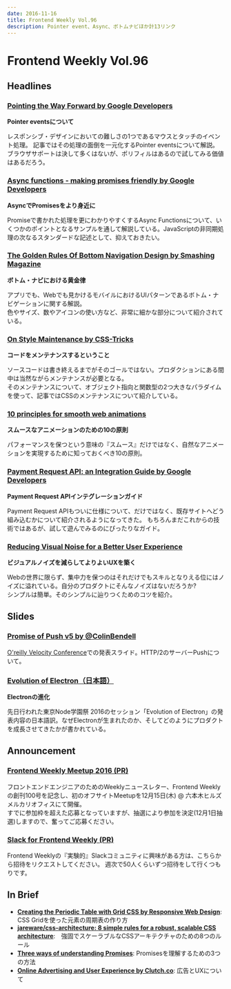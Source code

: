 ```yaml
---
date: 2016-11-16
title: Frontend Weekly Vol.96
description: Pointer event、Async、ボトムナビほか計13リンク
---
```


# Frontend Weekly Vol.96

## Headlines

### [Pointing the Way Forward by Google Developers](https://developers.google.com/web/updates/2016/10/pointer-events)

**Pointer eventsについて**

レスポンシブ・デザインにおいての難しさの1つであるマウスとタッチのイベント処理。
記事ではその処理の面倒を一元化するPointer eventsについて解説。  
ブラウザサポートは決して多くはないが、ポリフィルはあるので試してみる価値はあるだろう。

### [Async functions - making promises friendly by Google Developers](https://developers.google.com/web/fundamentals/getting-started/primers/async-functions)

**AsyncでPromisesをより身近に**

Promiseで書かれた処理を更にわかりやすくするAsync Functionsについて、いくつかのポイントとなるサンプルを通して解説している。JavaScriptの非同期処理の次なるスタンダードな記述として、抑えておきたい。

### [The Golden Rules Of Bottom Navigation Design by Smashing Magazine](https://www.smashingmagazine.com/2016/11/the-golden-rules-of-mobile-navigation-design/)

**ボトム・ナビにおける黄金律**

アプリでも、Webでも見かけるモバイルにおけるUIパターンであるボトム・ナビゲーションに関する解説。  
色やサイズ、数やアイコンの使い方など、非常に細かな部分について紹介されている。

### [On Style Maintenance by CSS-Tricks](https://css-tricks.com/on-style-maintenance/)

**コードをメンテナンスするということ**

ソースコードは書き終えるまでがそのゴールではない。プロダクションにある間中は当然ながらメンテナンスが必要となる。  
そのメンテナンスについて、オブジェクト指向と関数型の2つ大きなパラダイムを使って、記事ではCSSのメンテナンスについて紹介している。

### [10 principles for smooth web animations](https://blog.gyrosco.pe/smooth-css-animations-7d8ffc2c1d29#.8z2kh7ax3)

**スムースなアニメーションのための10の原則**

パフォーマンスを保つという意味の『スムース』だけではなく、自然なアニメーションを実現するために知っておくべき10の原則。

### [Payment Request API: an Integration Guide by Google Developers](https://developers.google.com/web/fundamentals/getting-started/primers/payment-request/)

**Payment Request APIインテグレーションガイド**

Payment Request APIもついに仕様について、だけではなく、既存サイトへどう組み込むかについて紹介されるようになってきた。
もちろんまだこれからの技術ではあるが、試して遊んでみるのにぴったりなガイド。

### [Reducing Visual Noise for a Better User Experience](https://uxdesign.cc/reducing-visual-noise-for-a-better-user-experience-ae3407ff9c99#.tkridbam4)

**ビジュアルノイズを減らしてよりよいUXを築く**

Webの世界に限らず、集中力を保つのはそれだけでもスキルとなりえる位にはノイズに溢れている。自分のプロダクトにそんなノイズはないだろうか?  
シンプルは簡単。そのシンプルに辿りつくためのコツを紹介。

## Slides

### [Promise of Push v5 by @ColinBendell](http://cdn.oreillystatic.com/en/assets/1/event/167/The%20promise%20of%20Push%20Presentation.pdf)

[O'reilly Velocity Conference](http://conferences.oreilly.com/velocity/devops-web-performance-eu/public/schedule/detail/53584)での発表スライド。HTTP/2のサーバーPushについて。

### [Evolution of Electron（日本語）](http://cheng.guru/blog/2016/11/13/evolution-of-electron-japanese.html)

**Electronの進化**

先日行われた東京Node学園祭 2016のセッション「Evolution of Electron」の発表内容の日本語訳。なぜElectronが生まれたのか、そしてどのようにプロダクトを成長させてきたかが書かれている。

## Announcement

### [Frontend Weekly Meetup 2016 (PR)](http://script-n-style.connpass.com/event/44658/)

フロントエンドエンジニアのためのWeeklyニュースレター、Frontend Weeklyの創刊100号を記念し、初のオフサイトMeetupを12月15日(木) @ 六本木ヒルズ メルカリオフィスにて開催。  
すでに参加枠を超えた応募となっていますが、抽選により参加を決定(12月1日抽選)しますので、奮ってご応募ください。

### [Slack for Frontend Weekly (PR)](https://studiomohawk.typeform.com/to/Kj8Gaj)

Frontend Weeklyの『実験的』Slackコミュニティに興味がある方は、こちらから招待をリクエストしてください。 週次で50人くらいずつ招待をして行くつもりです。

## In Brief

* [**Creating the Periodic Table with Grid CSS by Responsive Web Design**](https://responsivedesign.is/articles/creating-the-periodic-table-with-grid-css): CSS Gridを使った元素の周期表の作り方
* [**jareware/css-architecture: 8 simple rules for a robust, scalable CSS architecture**](https://github.com/jareware/css-architecture):　強固でスケーラブルなCSSアーキテクチャのための8つのルール
* [**Three ways of understanding Promises**](http://www.2ality.com/2016/10/understanding-promises.html): Promisesを理解するための3つの方法
* [**Online Advertising and User Experience by Clutch.co**](https://clutch.co/agencies/ui-ux/resources/UX-survey-online-advertising): 広告とUXについて

